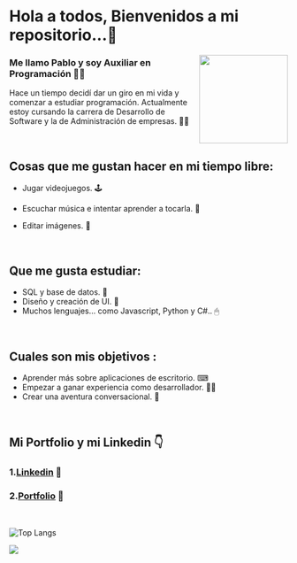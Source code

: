 <h1>Hola a todos, Bienvenidos a mi repositorio...👋</h1>



<img src="https://user-images.githubusercontent.com/104698937/232256455-bca30fcb-529a-4401-9981-a917ef6c6999.png" height="160" width="160" align="right"></img>


### Me llamo Pablo y soy Auxiliar en Programación 🙋‍♂️
Hace un tiempo decidí dar un giro en mi vida y comenzar a estudiar programación.
Actualmente estoy cursando la carrera de Desarrollo de Software y la de Administración de empresas. 👨‍🎓

</br>


## Cosas que me gustan hacer en mi tiempo libre:
  - Jugar videojuegos. 🕹
  - Escuchar música e intentar aprender a tocarla. 🎸

  - Editar imágenes.  📸
  
  </br>
  
## Que me gusta estudiar:
  - SQL y base de datos. 💽
  - Diseño y creación de UI. 📲
  - Muchos lenguajes... como Javascript, Python y C#.. 🖱

</br>

## Cuales son mis objetivos :
  - Aprender más sobre aplicaciones de escritorio. ⌨
  - Empezar a ganar experiencia como desarrollador. 👨‍💻
  - Crear una aventura conversacional. 🎲

</br>



## Mi Portfolio y mi Linkedin 👇
### 1.[Linkedin](https://www.linkedin.com/in/pablo-percara/) 👦 </br>
### 2.[Portfolio](https://pablo-percara.vercel.app/) 📖
</br>


![Top Langs](https://github-readme-stats.vercel.app/api/top-langs/?username=PerPab&layout=compact)
</br>

<img src="https://img.shields.io/github/followers/PerPab?label=Follow" style=" float:left, margin-right:10px" />
